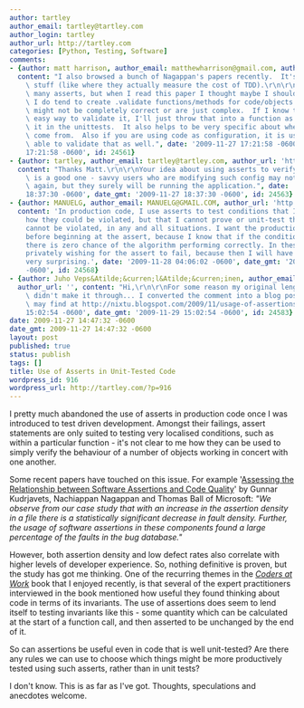 ```yaml
---
author: tartley
author_email: tartley@tartley.com
author_login: tartley
author_url: http://tartley.com
categories: [Python, Testing, Software]
comments:
- {author: matt harrison, author_email: matthewharrison@gmail.com, author_url: 'http://panela.blog-city.com/',
  content: "I also browsed a bunch of Nagappan's papers recently.  It's interesting\
    \ stuff (like where they actually measure the cost of TDD).\r\n\r\nI don't use\
    \ many asserts, but when I read this paper I thought maybe I should start :) \
    \ I do tend to create .validate functions/methods for code/objects that I know\
    \ might not be completely correct or are just complex.  If I know there is an\
    \ easy way to validate it, I'll just throw that into a function as well as use\
    \ it in the unittests.  It also helps to be very specific about where failures\
    \ come from.  Also if you are using code as configuration, it is useful to be\
    \ able to validate that as well.", date: '2009-11-27 17:21:58 -0600', date_gmt: '2009-11-27
    17:21:58 -0600', id: 24561}
- {author: tartley, author_email: tartley@tartley.com, author_url: 'http://tartley.com',
  content: "Thanks Matt.\r\n\r\nYour idea about using asserts to verify code as configuration\
    \ is a good one - savvy users who are modifying such config may not run the tests\
    \ again, but they surely will be running the application.", date: '2009-11-27
    18:37:30 -0600', date_gmt: '2009-11-27 18:37:30 -0600', id: 24563}
- {author: MANUELG, author_email: MANUELG@GMAIL.COM, author_url: 'http://manuelmoeg.blogspot.com/',
  content: 'In production code, I use asserts to test conditions that I cannot fathom
    how they could be violated, but that I cannot prove or unit-test that the condition
    cannot be violated, in any and all situations. I want the production code to "fail-fast"
    before beginning at the assert, because I know that if the condition IS violated,
    there is zero chance of the algorithm performing correctly. In these cases I am
    privately wishing for the assert to fail, because then I will have learned something
    very surprising.', date: '2009-11-28 04:06:02 -0600', date_gmt: '2009-11-28 04:06:02
    -0600', id: 24568}
- {author: Juho Veps&Atilde;&curren;l&Atilde;&curren;inen, author_email: bebraw@gmail.com,
  author_url: '', content: "Hi,\r\n\r\nFor some reason my original lengthy comment\
    \ didn't make it through... I converted the comment into a blog post which you\
    \ may find at http://nixtu.blogspot.com/2009/11/usage-of-assertions.html .", date: '2009-11-29
    15:02:54 -0600', date_gmt: '2009-11-29 15:02:54 -0600', id: 24583}
date: 2009-11-27 14:47:32 -0600
date_gmt: 2009-11-27 14:47:32 -0600
layout: post
published: true
status: publish
tags: []
title: Use of Asserts in Unit-Tested Code
wordpress_id: 916
wordpress_url: http://tartley.com/?p=916
---
```


I pretty much abandoned the use of asserts in production code once I was
introduced to test driven development. Amongst their failings, assert
statements are only suited to testing very localised conditions, such as
within a particular function - it's not clear to me how they can be used
to simply verify the behaviour of a number of objects working in concert
with one another.

Some recent papers have touched on this issue. For example '[Assessing
the Relationship between Software Assertions and Code
Quality](http://research.microsoft.com/apps/pubs/default.aspx?id=70290)'
by Gunnar Kudrjavets, Nachiappan Nagappan and Thomas Ball of Microsoft:
*"We observe from our case study that with an increase in the assertion
density in a file there is a statistically significant decrease in fault
density. Further, the usage of software assertions in these components
found a large percentage of the faults in the bug database."*

However, both assertion density and low defect rates also correlate with
higher levels of developer experience. So, nothing definitive is proven,
but the study has got me thinking. One of the recurring themes in the
*[Coders at
Work](http://www.amazon.co.uk/Coders-Work-Reflections-Craft-Programming/dp/1430219483)*
book that I enjoyed recently, is that several of the expert
practitioners interviewed in the book mentioned how useful they found
thinking about code in terms of its invariants. The use of assertions
does seem to lend itself to testing invariants like this - some quantity
which can be calculated at the start of a function call, and then
asserted to be unchanged by the end of it.

So can assertions be useful even in code that is well unit-tested? Are
there any rules we can use to choose which things might be more
productively tested using such asserts, rather than in unit tests?

I don't know. This is as far as I've got. Thoughts, speculations and
anecdotes welcome.
